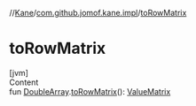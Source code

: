 //[Kane](../index.md)/[com.github.jomof.kane.impl](index.md)/[toRowMatrix](to-row-matrix.md)



# toRowMatrix  
[jvm]  
Content  
fun [DoubleArray](https://kotlinlang.org/api/latest/jvm/stdlib/kotlin/-double-array/index.html).[toRowMatrix](to-row-matrix.md)(): [ValueMatrix](-value-matrix/index.md)  



